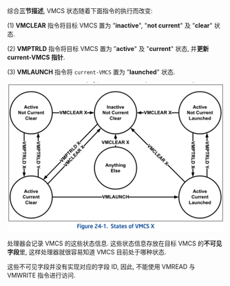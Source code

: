 
综合**三节描述**, VMCS 状态随着下面指令的执行而改变:  

(1) **VMCLEAR** 指令将目标 VMCS 置为 ”**inactive**", "**not current**" 及 ”**clear**" 状态. 

(2) **VMPTRLD** 指令将目标 VMCS 置为 ”**active**" 及 ”**current**" 状态, 并**更新 current-VMCS 指针**. 

(3) **VMLAUNCH** 指令将 `current-VMCS` 置为 ”**launched**" 状态. 

![2020-02-23-17-41-11.png](./images/2020-02-23-17-41-11.png)

处理器会记录 VMCS 的这些状态信息. 这些状态信息存放在目标 VMCS 的**不可见字段**里, 这样处理器就很容易知道 VMCS 目前处于哪种状态. 

这些不可见字段并没有实现对应的字段 ID, 因此, 不能使用 VMREAD 与 VMWRITE 指令进行访问. 
